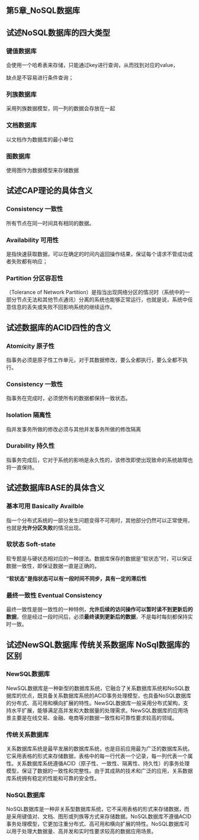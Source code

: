 ## 第5章_NoSQL数据库

## 试述NoSQL数据库的四大类型

### 键值数据库

会使用一个哈希表来存储，只能通过key进行查询，从而找到对应的value，

缺点是不容易进行条件查询；

### 列族数据库

采用列族数据模型，同一列的数据会存放在一起

### 文档数据库

以文档作为数据库的最小单位

### 图数据库

使用图作为数据模型来存储数据

## 试述CAP理论的具体含义

### Consistency 一致性

所有节点在同一时间具有相同的数据。

### Availability 可用性

是指快速获取数据，可以在确定的时间内返回操作结果，保证每个请求不管成功或者失败都有响应；

### Partition 分区容忍性

（Tolerance of Network Partition）是指当出现网络分区的情况时（系统中的一部分节点无法和其他节点通讯）分离的系统也能够正常运行，也就是说，系统中任意信息的丢失或失败不回影响系统的继续运作。

## 试述数据库的ACID四性的含义

### Atomicity 原子性

指事务必须是原子性工作单元，对于其数据修改，要么全都执行，要么全都不执行。

### Consistency 一致性

指事务在完成时，必须使所有的数据都保持一致状态。

### Isolation 隔离性

指并发事务所做的修改必须与其他并发事务所做的修改隔离

### Durability 持久性

指事务完成后，它对于系统的影响是永久性的，该修改即使出现致命的系统故障也将一直保持。



## 试述数据库BASE的具体含义

### 基本可用 Basically Availble

指一个分布式系统的一部分发生问题变得不可用时，其他部分仍然可以正常使用，也就是**允许分区失败**的情况出现。

### 软状态 Soft-state

软专题是与硬状态相对应的一种提法。数据库保存的数据是“软状态”时，可以保证数据一致性，即保证数据一直是正确的。

**“软状态”是指状态可以有一段时间不同步，具有一定的滞后性**

### 最终一致性 Eventual Consistency

最终一致性是弱一致性的一种特例，**允许后续的访问操作可以暂时读不到更新后的数据**，但是经过一段时间后，必须**最终读到更新后的数据**，不是每时每刻都保持实时一致。



## 试述NewSQL数据库 传统关系数据库 NoSql数据库的区别

### NewSQL数据库

NewSQL数据库是一种新型的数据库系统，它融合了关系数据库系统和NoSQL数据库的优点，既具备关系数据库系统的ACID事务处理模型，也具备NoSQL数据库的分布式、高可用和横向扩展的特性。NewSQL数据库一般采用分布式架构，支持水平扩展，能够满足高并发和大数据量的处理需求。NewSQL数据库的应用场景主要是在线交易、金融、电商等对数据一致性和可靠性要求较高的领域。

### 传统关系数据库

关系数据库系统是最早发展的数据库系统，也是目前应用最为广泛的数据库系统。它采用表格的形式来存储数据，表格中的每一行代表一个记录，每一列代表一个属性。关系数据库系统遵循ACID（原子性、一致性、隔离性、持久性）的事务处理模型，保证了数据的一致性和完整性。由于其成熟的技术和广泛的应用，关系数据库系统拥有稳定的性能和可靠的安全性。

### NoSQL数据库

NoSQL数据库是一种非关系型数据库系统，它不采用表格的形式来存储数据，而是采用键值对、文档、图形或列族等方式来存储数据。NoSQL数据库不遵循ACID事务处理模型，它更加注重分布式、高可用和横向扩展的特性。NoSQL数据库可以用于处理大数据量、高并发和实时性要求较高的数据应用场景。

